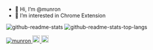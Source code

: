 - 👋 Hi, I’m @munron
- 👀 I’m interested in Chrome Extension 

![github-readme-stats](https://github-readme-stats.vercel.app/api?username=munron&show_icons=true&count_private=true&theme=radical)
![github-readme-stats-top-langs](https://github-readme-stats.vercel.app/api/top-langs/?username=munron&layout=compact&theme=radical)

<p align="left">
  <a href="https://github.com/munron/munron/">
    <img src="https://komarev.com/ghpvc/?username=munron" alt="munron" />
  </a>
  <a href="https://github.com/munron">
    <img height="20" src="https://img.shields.io/github/followers/munron?label=follow&logo=github&style=flat" />
  </a>
  <a href="http://qiita.com/munro">
    <img height="20" src="https://qiita-badge.apiapi.app/s/munro/posts.svg" />
  </a>
</p>
<!---
munron/munron is a ✨ special ✨ repository because its `README.md` (this file) appears on your GitHub profile.
You can click the Preview link to take a look at your changes.
--->
